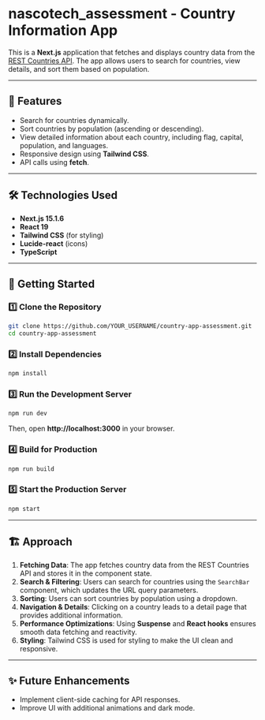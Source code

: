 # nascotech_assessment - Country Information App

This is a **Next.js** application that fetches and displays country data from the [REST Countries API](https://restcountries.com/). The app allows users to search for countries, view details, and sort them based on population.

---
## 📌 Features
- Search for countries dynamically.
- Sort countries by population (ascending or descending).
- View detailed information about each country, including flag, capital, population, and languages.
- Responsive design using **Tailwind CSS**.
- API calls using **fetch**.

---
## 🛠️ Technologies Used
- **Next.js 15.1.6**
- **React 19**
- **Tailwind CSS** (for styling)
- **Lucide-react** (icons)
- **TypeScript**

---
## 🚀 Getting Started

### 1️⃣ Clone the Repository
```sh
git clone https://github.com/YOUR_USERNAME/country-app-assessment.git
cd country-app-assessment
```

### 2️⃣ Install Dependencies
```sh
npm install
```

### 3️⃣ Run the Development Server
```sh
npm run dev
```

Then, open **http://localhost:3000** in your browser.

### 4️⃣ Build for Production
```sh
npm run build
```

### 5️⃣ Start the Production Server
```sh
npm start
```

---
## 🏗️ Approach
1. **Fetching Data**: The app fetches country data from the REST Countries API and stores it in the component state.
2. **Search & Filtering**: Users can search for countries using the `SearchBar` component, which updates the URL query parameters.
3. **Sorting**: Users can sort countries by population using a dropdown.
4. **Navigation & Details**: Clicking on a country leads to a detail page that provides additional information.
5. **Performance Optimizations**: Using **Suspense** and **React hooks** ensures smooth data fetching and reactivity.
6. **Styling**: Tailwind CSS is used for styling to make the UI clean and responsive.

---
## ✨ Future Enhancements
- Implement client-side caching for API responses.
- Improve UI with additional animations and dark mode.

